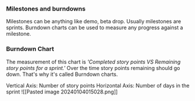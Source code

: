 ### Milestones and burndowns
Milestones can be anything like demo, beta drop. Usually milestones are sprints. 
Burndown charts can be used to measure any progress against a milestone. 

### Burndown Chart
The measurement of this chart is *'Completed story points VS Remaining story points for a sprint.'*
Over the time story points remaining should go down. That's why it's called Burndown charts. 

Vertical Axis: Number of story points
Horizontal Axis: Number of days in the sprint
![[Pasted image 20240104015028.png]]

